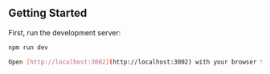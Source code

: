 ## Getting Started

First, run the development server:

```bash
npm run dev

Open [http://localhost:3002](http://localhost:3002) with your browser to see the result.
```
